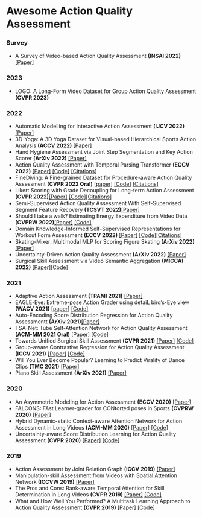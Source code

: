 # Awesome Action Quality Assessment

### Survey
- A Survey of Video-based Action Quality Assessment **(INSAI 2022)**  [[Paper]](https://arxiv.org/pdf/2204.09271v1.pdf)

### 2023
- LOGO: A Long-Form Video Dataset for Group Action Quality Assessment **(CVPR 2023)**


### 2022
- Automatic Modelling for Interactive Action Assessment **(IJCV 2022)** [[Paper]](https://link.springer.com/article/10.1007/s11263-022-01695-5)
- 3D-Yoga: A 3D Yoga Dataset for Visual-based Hierarchical Sports Action Analysis **(ACCV 2022)** [[Paper]](https://openaccess.thecvf.com/content/ACCV2022/papers/Li_3D-Yoga_A_3D_Yoga_Dataset_for_Visual-based_Hierarchical_Sports_Action_ACCV_2022_paper.pdf)
- Hand Hygiene Assessment via Joint Step Segmentation and Key Action Scorer **(ArXiv 2022)**  [[Paper]](https://arxiv.org/pdf/2209.12221)
- Action Quality Assessment with Temporal Parsing Transformer **(ECCV 2022)**  [[Paper]](https://arxiv.org/pdf/2207.09270)  [[Code]](https://github.com/baiyang4/aqa_tpt) [[Citations]](https://scholar.google.com/scholar?cites=3265520373943129836&as_sdt=2005&sciodt=0,5&hl=en)
- FineDiving: A Fine-grained Dataset for Procedure-aware Action Quality Assessment **(CVPR 2022 Oral)** [[paper]](https://arxiv.org/pdf/2204.03646.pdf) [[Code]](https://github.com/xujinglin/FineDiving) [[Citations]](https://scholar.google.com/scholar?cites=5125588138588766817&as_sdt=2005&sciodt=0,5&hl=en)
- Likert Scoring with Grade Decoupling for Long-term Action Assessment **(CVPR 2022)**[[Paper]](https://openaccess.thecvf.com/content/CVPR2022/papers/Xu_Likert_Scoring_With_Grade_Decoupling_for_Long-Term_Action_Assessment_CVPR_2022_paper.pdf) [[Code]](https://github.com/xuangch/CVPR22_GDLT)[[Citations]](https://scholar.google.com/scholar?cites=7216274328792820037&as_sdt=2005&sciodt=0,5&hl=en)
- Semi-Supervised Action Quality Assessment With Self-Supervised Segment Feature Recovery **(TCSVT 2022)**[[Paper]](https://ieeexplore.ieee.org/abstract/document/9682696)
- Should I take a walk? Estimating Energy Expenditure from Video Data **(CVPRW 2022)**[[Paper]](https://openaccess.thecvf.com/content/CVPR2022W/CVPM/papers/Peng_Should_I_Take_a_Walk_Estimating_Energy_Expenditure_From_Video_CVPRW_2022_paper.pdf) [[Code]](https://github.com/KPeng9510/Vid2Burn)
- Domain Knowledge-Informed Self-Supervised Representations for Workout Form Assessment **(ECCV 2022)** [[Paper]](https://arxiv.org/pdf/2202.14019) [[Code]](https://github.com/ParitoshParmar/Fitness-AQA)[[Citations]](https://scholar.google.com/scholar?cites=1771967292738028463&as_sdt=2005&sciodt=0,5&hl=en)
- Skating-Mixer: Multimodal MLP for Scoring Figure Skating **(ArXiv 2022)** [[Paper]](https://arxiv.org/pdf/2203.03990.pdf)
- Uncertainty-Driven Action Quality Assessment **(ArXiv 2022)** [[Paper]](https://arxiv.org/pdf/2207.14513.pdf)
- Surgical Skill Assessment via Video Semantic Aggregation **(MICCAI 2022)** [[Paper]](https://arxiv.org/pdf/2208.02611)[[Code]](https://github.com/shinkyo0513/Surgical-Skill-Assessment-via-Video-Semantic-Aggregation)

### 2021
- Adaptive Action Assessment **(TPAMI 2021)** [[Paper]](https://ieeexplore.ieee.org/abstract/document/9609694)
- EAGLE-Eye: Extreme-pose Action Grader using detaiL bird’s-Eye view **(WACV 2021)** [[paper]](https://openaccess.thecvf.com/content/WACV2021/papers/Nekoui_EAGLE-Eye_Extreme-Pose_Action_Grader_Using_Detail_Birds-Eye_View_WACV_2021_paper.pdf) [[Code]](https://github.com/MahdiNek/EAGLE-Eye)
- Auto-Encoding Score Distribution Regression for Action Quality Assessmentt **(ArXiv 2021)**[[Paper]](https://arxiv.org/abs/2111.11029)
- TSA-Net: Tube Self-Attention Network for Action Quality Assessment **(ACM-MM 2021 Oral)** [[Paper]](https://arxiv.org/pdf/2201.03746) [[Code]](https://github.com/Shunli-Wang/TSA-Net)
- Towards Unified Surgical Skill Assessment **(CVPR 2021)** [[Paper]](https://openaccess.thecvf.com/content/CVPR2021/papers/Liu_Towards_Unified_Surgical_Skill_Assessment_CVPR_2021_paper.pdf) [[Code]](https://github.com/Finspire13/Towards-Unified-Surgical-Skill-Assessment)
- Group-aware Contrastive Regression for Action Quality Assessment **(ICCV 2021)** [[Paper]](http://openaccess.thecvf.com//content/ICCV2021/papers/Yu_Group-Aware_Contrastive_Regression_for_Action_Quality_Assessment_ICCV_2021_paper.pdf) [[Code]](https://github.com/yuxumin/CoRe)
- Will You Ever Become Popular? Learning to Predict Virality of Dance Clips **(TMC 2021)** [[Paper]](https://arxiv.org/pdf/2111.03819v1.pdf)
- Piano Skill Assessment **(ArXiv 2021)** [[Paper]](https://arxiv.org/pdf/2101.04884)

### 2020
- An Asymmetric Modeling for Action Assessment **(ECCV 2020)** [[Paper]](https://www.ecva.net/papers/eccv_2020/papers_ECCV/papers/123750222.pdf)
- FALCONS: FAst Learner-grader for CONtorted poses in Sports **(CVPRW 2020)** [[Paper]](http://openaccess.thecvf.com/content_CVPRW_2020/papers/w53/Nekoui_FALCONS_FAst_Learner-Grader_for_CONtorted_Poses_in_Sports_CVPRW_2020_paper.pdf)
- Hybrid Dynamic-static Context-aware Attention Network for Action Assessment in Long Videos **(ACM-MM 2020)** [[Paper]](https://arxiv.org/pdf/2008.05977v1.pdf) [[Code]](https://github.com/lingan1996/ACTION-NET)
- Uncertainty-aware Score Distribution Learning for Action Quality Assessment **(CVPR 2020)** [[Paper]](https://arxiv.org/pdf/2006.07665v1.pdf) [[Code]](https://github.com/nzl-thu/musdl)

### 2019
- Action Assessment by Joint Relation Graph **(ICCV 2019)** [[Paper]](http://openaccess.thecvf.com/content_ICCV_2019/papers/Pan_Action_Assessment_by_Joint_Relation_Graphs_ICCV_2019_paper.pdf)
- Manipulation-skill Assessment from Videos with Spatial Attention Network **(ICCVW 2019)** [[Paper]](http://openaccess.thecvf.com/content_ICCVW_2019/papers/EPIC/Li_Manipulation-Skill_Assessment_from_Videos_with_Spatial_Attention_Network_ICCVW_2019_paper.pdf)
- The Pros and Cons: Rank-aware Temporal Attention for Skill Determination in Long Videos **(CVPR 2019)** [[Paper]](http://openaccess.thecvf.com/content_CVPR_2019/papers/Doughty_The_Pros_and_Cons_Rank-Aware_Temporal_Attention_for_Skill_Determination_CVPR_2019_paper.pdf) [[Code]](https://github.com/hazeld/rank-aware-attention-network)
- What and How Well You Performed? A Multitask Learning Approach to Action Quality Assessment **(CVPR 2019)** [[Paper]](http://openaccess.thecvf.com/content_CVPR_2019/papers/Parmar_What_and_How_Well_You_Performed_A_Multitask_Learning_Approach_CVPR_2019_paper.pdf) [[Code]](https://github.com/ParitoshParmar/MTL-AQA)
